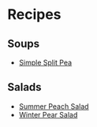 # Recipes

## Soups

+ [Simple Split Pea](soups/simple-split-pea-soup.md)

## Salads

+ [Summer Peach Salad](salads/summer-peach-salad.md)
+ [Winter Pear Salad](salads/winter-pear-salad.md)
